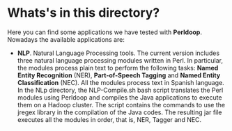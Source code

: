 # Whats's in this directory? #

Here you can find some applications we have tested with **Perldoop**. Nowadays the available applications are:

* **NLP**. Natural Language Processing tools. The current version includes three natural language processing modules written in Perl. In particular, the modules process plain text to perform the following tasks: **Named Entity Recognition** (NER), **Part-of-Speech Tagging** and **Named Entity Classification** (NEC). All the modules process text in Spanish language. In the NLp directory, the NLP-Compile.sh bash script translates the Perl modules using Perldoop and compiles the Java applications to execute them on a Hadoop cluster. The script contains the commands to use the jregex library in the compilation of the Java codes. The resulting jar file executes all the modules in order, that is, NER, Tagger and NEC.


